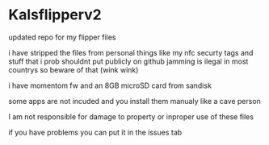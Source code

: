 # Kalsflipperv2
updated repo for my flipper files

i have stripped the files from personal things like my nfc securty tags and stuff that i prob shouldnt put publicly on github
jamming is ilegal in most countrys so beware of that (wink wink)

i have momentom fw and an 8GB microSD card from sandisk 

some apps are not incuded and you install them manualy like a cave person

I am not responsible for damage to property or inproper use of these files 

if you have problems you can put it in the issues tab